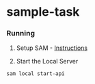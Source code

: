 # sample-task

### Running

1. Setup SAM - [Instructions](https://docs.aws.amazon.com/serverless-application-model/latest/developerguide/install-sam-cli.html)

2. Start the Local Server

```
sam local start-api
```
